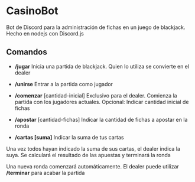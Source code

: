 # CasinoBot
Bot de Discord para la administración de fichas en un juego de blackjack. Hecho en nodejs con Discord.js 

## Comandos
- **/jugar** Inicia una partida de blackjack. Quien lo utiliza se convierte en el dealer

- **/unirse** Entrar a la partida como jugador

- **/comenzar** [cantidad-inicial] Exclusivo para el dealer. Comienza la partida con los jugadores actuales. Opcional: Indicar cantidad inicial de fichas

- **/apostar** [cantidad-fichas] Indicar la cantidad de fichas a apostar en la ronda

- **/cartas [suma]** Indicar la suma de tus cartas

Una vez todos hayan indicado la suma de sus cartas, el dealer indica la suya. Se calculará el resultado de las apuestas y terminará la ronda

Una nueva ronda comenzará automáticamente. El dealer puede utilizar **/terminar** para acabar la partida
